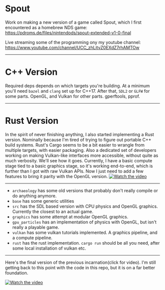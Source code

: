Spout
=====

Work on making a new version of a game called Spout, which I first encountered as a homebrew NDS game: https://pdroms.de/files/nintendods/spout-extended-v1-0-final

Live streaming some of the programming ony my youtube channel: https://www.youtube.com/channel/UCC_zhLitvZ0EXdZ7rhAMTOw

---

C++ Version
===

Required deps depends on which targets you're building. At a minimum you'll need `bazel` and `clang` set up for C++17. After that, `SDL2` or `GLFW` for some parts. OpenGL, and Vulkan for other parts. gperftools, pprof.

---

Rust Version
===

In the spirit of never finishing anything, I also started implementing a Rust version. Nominally because I'm tired of trying to figure out portable C++ build systems. Rust's Cargo seems to be a bit easier to wrangle from multiple targets, with easier packaging. Also a dedicated set of developers working on making Vulkan-like interfaces more accessible, without quite as much verbosity. We'll see how it goes. Currently, I have a basic compute stage tied to a basic graphics stage, so it's working end-to-end, which is further than I got with raw Vulkan APIs. Now I just need to add a few features to bring it parity with the OpenGL version.
[![Watch the video](https://img.youtube.com/vi/y-pyzTXWXds/maxresdefault.jpg)](https://youtu.be/y-pyzTXWXds)

---
* `archaeology` has some old versions that probably don't really compile or do anything anymore.
* `base` has some generic utilities
* `src` has the SDL based version with CPU physics and OpenGL graphics. Currently the closest to an actual game.
* `graphics` has some attempt at modular OpenGL graphics.
* `gpu_particles` has an implementation of physics with OpenGL, but isn't really a playable game.
* `vulkan` has some vulkan tutorials implemented. A graphics pipeline, and a compute pipeline.
* `rust` has the rust implementation. `cargo run` should be all you need, after some local installation of vulkan etc.
---
Here's the final version of the previous incarnation(click for video). I'm still getting back to this point with the code in this repo, but it is on a far better foundation.

[![Watch the video](https://img.youtube.com/vi/ByFWa8JPO0c/maxresdefault.jpg)](https://youtu.be/ByFWa8JPO0c)
